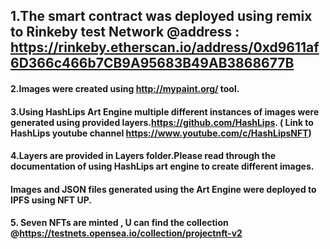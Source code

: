 ##  1.The smart contract was deployed using remix to Rinkeby test Network @address : https://rinkeby.etherscan.io/address/0xd9611af6D366c466b7CB9A95683B49AB3868677B

#### 2.Images were created using http://mypaint.org/ tool.

#### 3.Using HashLips Art Engine multiple different instances of images were generated using provided layers.https://github.com/HashLips. ( Link to HashLips youtube channel https://www.youtube.com/c/HashLipsNFT)

#### 4.Layers are provided in Layers folder.Please read through the documentation of using HashLips art engine to create different images.

#### Images and JSON files generated using the Art Engine were deployed to IPFS using NFT UP.

#### 5. Seven NFTs are minted , U can find the collection @https://testnets.opensea.io/collection/projectnft-v2






